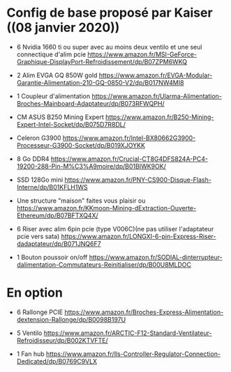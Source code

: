# Config de base proposé par Kaiser ((08 janvier 2020))

* 6 Nvidia 1660 ti ou super avec au moins deux ventilo et une seul connectique d'alim pcie
https://www.amazon.fr/MSI-GeForce-Graphique-DisplayPort-Refroidissement/dp/B07ZPM6WKQ

* 2 Alim EVGA GQ 850W gold
https://www.amazon.fr/EVGA-Modular-Garantie-Alimentation-210-GQ-0850-V2/dp/B017NW4MI8

* 1 Coupleur d'alimentation
https://www.amazon.fr/Ularma-Alimentation-Broches-Mainboard-Adaptateur/dp/B073RFWQPH/

* CM ASUS B250 Mining Expert
https://www.amazon.fr/B250-Mining-Expert-Intel-Socket/dp/B075D7R8DL/

* Celeron G3900
https://www.amazon.fr/Intel-BX80662G3900-Processeur-G3900-Socket/dp/B019XJOYKK

* 8 Go DDR4
https://www.amazon.fr/Crucial-CT8G4DFS824A-PC4-19200-288-Pin-M%C3%A9moire/dp/B01BIWK9OK/

* SSD 128Go mini
https://www.amazon.fr/PNY-CS900-Disque-Flash-Interne/dp/B01KFLH1WS

* Une structure "maison" faites vous plaisir ou
https://www.amazon.fr/KKmoon-Mining-dExtraction-Ouverte-Ethereum/dp/B07BFTXQ4X/

* 6 Riser avec alim 6pin pcie (type V006C)(ne pas utiliser l'adaptateur pcie vers sata) 
https://www.amazon.fr/LONGXI-6-pin-Express-Riser-dadaptateur/dp/B071JNQ6F7

* 1 Bouton poussoir on/off
https://www.amazon.fr/SODIAL-dinterrupteur-dalimentation-Commutateurs-Reinitialiser/dp/B00U8MLDOC

# En option
* 6 Rallonge PCIE
https://www.amazon.fr/Broches-Express-Alimentation-dextension-Rallonge/dp/B0098B197U

* 5 Ventilo
https://www.amazon.fr/ARCTIC-F12-Standard-Ventilateur-Refroidisseur/dp/B002KTVFTE/

* 1 Fan hub
https://www.amazon.fr/Ils-Controller-Regulator-Connection-Dedicated/dp/B0769C9VLX


